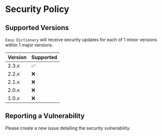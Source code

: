 # Security Policy

## Supported Versions

`Easy Dictionary` will receive security updates for each of 1 minor versions within 1 major versions.

| Version | Supported          |
| ------- | ------------------ |
| 2.3.x   | :white_check_mark: |
| 2.2.x   | :x:                |
| 2.1.x   | :x:                |
| 2.0.x   | :x:                |
| 1.0.x   | :x:                |

## Reporting a Vulnerability

Please create a new issue detailing the security vulnerability.
